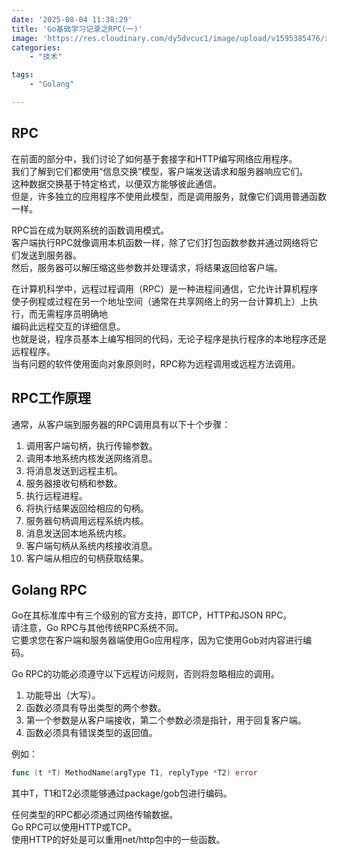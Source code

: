 ```yaml
---
date: '2025-08-04 11:38:29'
title: 'Go基础学习记录之RPC(一)'
image: 'https://res.cloudinary.com/dy5dvcuc1/image/upload/v1595385476/xiaorongmao/golang.jpg'
categories:
    - "技术"

tags:
    - "Golang"

---
```


## RPC

在前面的部分中，我们讨论了如何基于套接字和HTTP编写网络应用程序。  
我们了解到它们都使用“信息交换”模型，客户端发送请求和服务器响应它们。  
这种数据交换基于特定格式，以便双方能够彼此通信。  
但是，许多独立的应用程序不使用此模型，而是调用服务，就像它们调用普通函数一样。

RPC旨在成为联网系统的函数调用模式。  
客户端执行RPC就像调用本机函数一样，除了它们打包函数参数并通过网络将它们发送到服务器。  
然后，服务器可以解压缩这些参数并处理请求，将结果返回给客户端。

在计算机科学中，远程过程调用（RPC）是一种进程间通信，它允许计算机程序使子例程或过程在另一个地址空间（通常在共享网络上的另一台计算机上）上执行，而无需程序员明确地  
编码此远程交互的详细信息。  
也就是说，程序员基本上编写相同的代码，无论子程序是执行程序的本地程序还是远程程序。  
当有问题的软件使用面向对象原则时，RPC称为远程调用或远程方法调用。

## RPC工作原理

通常，从客户端到服务器的RPC调用具有以下十个步骤：

1. 调用客户端句柄，执行传输参数。  
2. 调用本地系统内核发送网络消息。  
3. 将消息发送到远程主机。  
4. 服务器接收句柄和参数。  
5. 执行远程进程。  
6. 将执行结果返回给相应的句柄。  
7. 服务器句柄调用远程系统内核。  
8. 消息发送回本地系统内核。  
9. 客户端句柄从系统内核接收消息。  
10. 客户端从相应的句柄获取结果。

## Golang RPC

Go在其标准库中有三个级别的官方支持，即TCP，HTTP和JSON RPC。  
请注意，Go RPC与其他传统RPC系统不同。  
它要求您在客户端和服务器端使用Go应用程序，因为它使用Gob对内容进行编码。

Go RPC的功能必须遵守以下远程访问规则，否则将忽略相应的调用。  
1. 功能导出（大写）。  
2. 函数必须具有导出类型的两个参数。  
3. 第一个参数是从客户端接收，第二个参数必须是指针，用于回复客户端。  
4. 函数必须具有错误类型的返回值。

例如：

```go
func (t *T) MethodName(argType T1, replyType *T2) error
```

其中T，T1和T2必须能够通过package/gob包进行编码。

任何类型的RPC都必须通过网络传输数据。  
Go RPC可以使用HTTP或TCP。  
使用HTTP的好处是可以重用net/http包中的一些函数。
